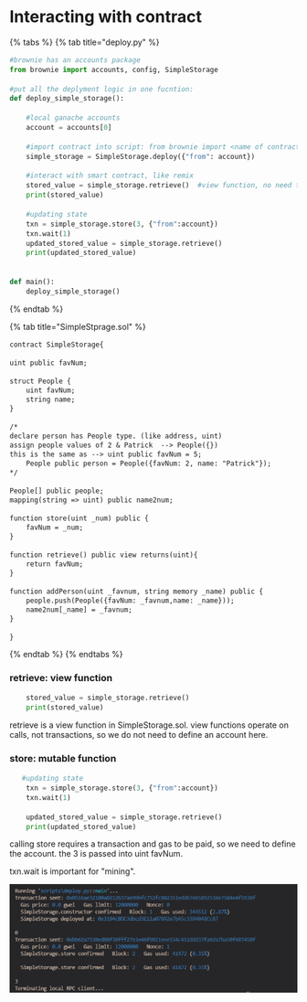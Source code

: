 # Interacting with contract

{% tabs %}
{% tab title="deploy.py" %}
```python
#brownie has an accounts package
from brownie import accounts, config, SimpleStorage

#put all the deplyment logic in one fucntion:
def deploy_simple_storage():
    
    #local ganache accounts
    account = accounts[0]

    #import contract into script: from brownie import <name of contract>
    simple_storage = SimpleStorage.deploy({"from": account})

    #interact with smart contract, like remix
    stored_value = simple_storage.retrieve()  #view function, no need transaction - no need account
    print(stored_value)

    #updating state
    txn = simple_storage.store(3, {"from":account})
    txn.wait(1)
    updated_stored_value = simple_storage.retrieve()
    print(updated_stored_value)
    

def main():
    deploy_simple_storage()
```
{% endtab %}

{% tab title="SimpleStprage.sol" %}
```solidity
contract SimpleStorage{

uint public favNum;

struct People {
    uint favNum;
    string name;
}

/*
declare person has People type. (like address, uint)
assign people values of 2 & Patrick  --> People({})
this is the same as --> uint public favNum = 5;
    People public person = People({favNum: 2, name: "Patrick"});
*/

People[] public people;  
mapping(string => uint) public name2num;

function store(uint _num) public {
    favNum = _num;
}

function retrieve() public view returns(uint){
    return favNum;
}

function addPerson(uint _favnum, string memory _name) public {
    people.push(People({favNum: _favnum,name: _name}));
    name2num[_name] = _favnum;
}

}
```
{% endtab %}
{% endtabs %}

### retrieve: view function

```python
    stored_value = simple_storage.retrieve()  
    print(stored_value)
```

retrieve is a view function in SimpleStorage.sol. view functions operate on calls, not transactions, so we do not need to define an account here.

### store: mutable function

```python
   #updating state
    txn = simple_storage.store(3, {"from":account})
    txn.wait(1)
    
    updated_stored_value = simple_storage.retrieve()
    print(updated_stored_value)
```

calling store requires a transaction and gas to be paid, so we need to define the account. the 3 is passed into uint favNum.

txn.wait is important for "mining".

![](<../../../.gitbook/assets/image (232).png>)

